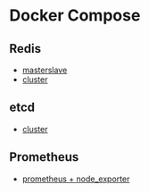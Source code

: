 # Docker Compose

## Redis

- [masterslave](https://github.com/KokoiRuby/docker/tree/main/redis/masterslave)
- [cluster](https://github.com/KokoiRuby/docker/tree/main/redis/cluster)

## etcd

- [cluster](https://github.com/KokoiRuby/docker/tree/main/etcd)

## Prometheus

- [prometheus + node_exporter](https://github.com/KokoiRuby/docker/tree/main/prometheus)